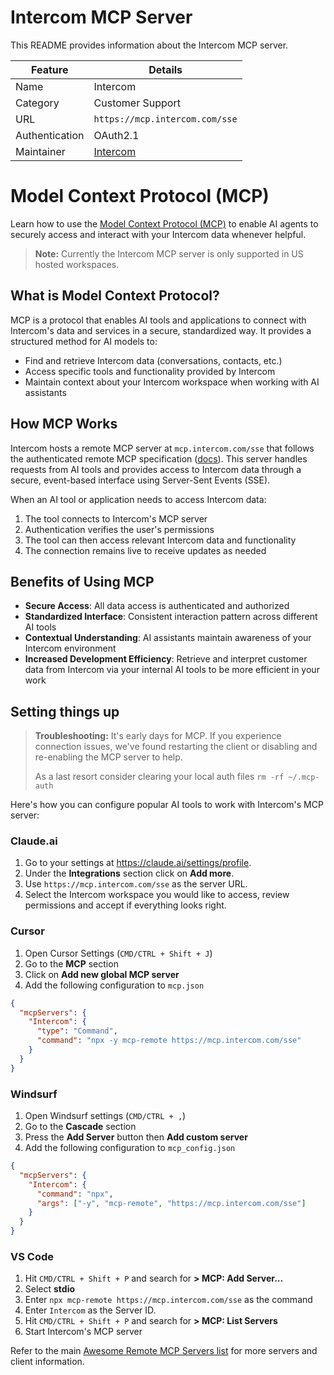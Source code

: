 # Intercom MCP Server

This README provides information about the Intercom MCP server.

| Feature        | Details                          |
| -------------- | -------------------------------- |
| Name           | Intercom                         |
| Category       | Customer Support                 |
| URL            | `https://mcp.intercom.com/sse`   |
| Authentication | OAuth2.1                         |
| Maintainer     | [Intercom](https://intercom.com) |

# Model Context Protocol (MCP)

Learn how to use the [Model Context Protocol (MCP)](https://modelcontextprotocol.io/introduction) to enable AI agents to securely access and interact with your Intercom data whenever helpful.

> **Note:** Currently the Intercom MCP server is only supported in US hosted workspaces.

## What is Model Context Protocol?

MCP is a protocol that enables AI tools and applications to connect with Intercom's data and services in a secure, standardized way. It provides a structured method for AI models to:

- Find and retrieve Intercom data (conversations, contacts, etc.)
- Access specific tools and functionality provided by Intercom
- Maintain context about your Intercom workspace when working with AI assistants

## How MCP Works

Intercom hosts a remote MCP server at `mcp.intercom.com/sse` that follows the authenticated remote MCP specification ([docs](https://modelcontextprotocol.io/specification/2025-03-26/basic/authorization)). This server handles requests from AI tools and provides access to Intercom data through a secure, event-based interface using Server-Sent Events (SSE).

When an AI tool or application needs to access Intercom data:

1. The tool connects to Intercom's MCP server
2. Authentication verifies the user's permissions
3. The tool can then access relevant Intercom data and functionality
4. The connection remains live to receive updates as needed

## Benefits of Using MCP

- **Secure Access**: All data access is authenticated and authorized
- **Standardized Interface**: Consistent interaction pattern across different AI tools
- **Contextual Understanding**: AI assistants maintain awareness of your Intercom environment
- **Increased Development Efficiency**: Retrieve and interpret customer data from Intercom via your internal AI tools to be more efficient in your work

## Setting things up

> **Troubleshooting:** It's early days for MCP. If you experience connection issues, we've found restarting the client or disabling and re-enabling the MCP server to help.
>
> As a last resort consider clearing your local auth files `rm -rf ~/.mcp-auth`

Here's how you can configure popular AI tools to work with Intercom's MCP server:

### Claude.ai

1. Go to your settings at https://claude.ai/settings/profile.
2. Under the **Integrations** section click on **Add more**.
3. Use `https://mcp.intercom.com/sse` as the server URL.
4. Select the Intercom workspace you would like to access, review permissions and accept if everything looks right.

### Cursor

1. Open Cursor Settings (`CMD/CTRL + Shift + J`)
2. Go to the **MCP** section
3. Click on **Add new global MCP server**
4. Add the following configuration to `mcp.json`

```json
{
  "mcpServers": {
    "Intercom": {
      "type": "Command",
      "command": "npx -y mcp-remote https://mcp.intercom.com/sse"
    }
  }
}
```

### Windsurf

1. Open Windsurf settings (`CMD/CTRL + ,`)
2. Go to the **Cascade** section
3. Press the **Add Server** button then **Add custom server**
4. Add the following configuration to `mcp_config.json`

```json
{
  "mcpServers": {
    "Intercom": {
      "command": "npx",
      "args": ["-y", "mcp-remote", "https://mcp.intercom.com/sse"]
    }
  }
}
```

### VS Code

1. Hit `CMD/CTRL + Shift + P` and search for **> MCP: Add Server...**
2. Select **stdio**
3. Enter `npx mcp-remote https://mcp.intercom.com/sse` as the command
4. Enter `Intercom` as the Server ID.
5. Hit `CMD/CTRL + Shift + P` and search for **> MCP: List Servers**
6. Start Intercom's MCP server

Refer to the main [Awesome Remote MCP Servers list](../../README.md) for more servers and client information.

